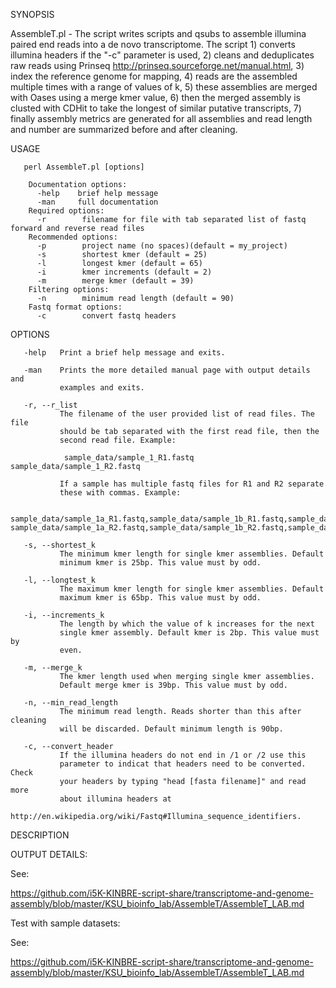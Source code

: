 SYNOPSIS

AssembleT.pl - The script writes scripts and qsubs to assemble illumina
       paired end reads into a de novo transcriptome. The script 1) converts
       illumina headers if the "-c" parameter is used, 2) cleans and
       deduplicates raw reads using Prinseq
       http://prinseq.sourceforge.net/manual.html, 3) index the reference
       genome for mapping, 4) reads are the assembled multiple times with a
       range of values of k, 5) these assemblies are merged with Oases using a
       merge kmer value, 6) then the merged assembly is clusted with CDHit to
       take the longest of similar putative transcripts, 7) finally assembly
       metrics are generated for all assemblies and read length and number are
       summarized before and after cleaning.

USAGE

       perl AssembleT.pl [options]

        Documentation options:
          -help    brief help message
          -man     full documentation
        Required options:
          -r        filename for file with tab separated list of fastq forward and reverse read files 
        Recommended options:
          -p        project name (no spaces)(default = my_project)
          -s        shortest kmer (default = 25)
          -l        longest kmer (default = 65)
          -i        kmer increments (default = 2)
          -m        merge kmer (default = 39)
        Filtering options:
          -n        minimum read length (default = 90)
        Fastq format options:
          -c        convert fastq headers

OPTIONS

       -help   Print a brief help message and exits.

       -man    Prints the more detailed manual page with output details and
               examples and exits.
               
       -r, --r_list
               The filename of the user provided list of read files. The file
               should be tab separated with the first read file, then the
               second read file. Example:

                sample_data/sample_1_R1.fastq   sample_data/sample_1_R2.fastq

               If a sample has multiple fastq files for R1 and R2 separate
               these with commas. Example:

                sample_data/sample_1a_R1.fastq,sample_data/sample_1b_R1.fastq,sample_data/sample_1c_R1.fastq   sample_data/sample_1a_R2.fastq,sample_data/sample_1b_R2.fastq,sample_data/sample_1c_R2.fastq

       -s, --shortest_k
               The minimum kmer length for single kmer assemblies. Default
               minimum kmer is 25bp. This value must by odd.

       -l, --longtest_k
               The maximum kmer length for single kmer assemblies. Default
               maximum kmer is 65bp. This value must by odd.

       -i, --increments_k
               The length by which the value of k increases for the next
               single kmer assembly. Default kmer is 2bp. This value must by
               even.

       -m, --merge_k
               The kmer length used when merging single kmer assemblies.
               Default merge kmer is 39bp. This value must by odd.

       -n, --min_read_length
               The minimum read length. Reads shorter than this after cleaning
               will be discarded. Default minimum length is 90bp.
               
       -c, --convert_header
               If the illumina headers do not end in /1 or /2 use this
               parameter to indicat that headers need to be converted. Check
               your headers by typing "head [fasta filename]" and read more
               about illumina headers at
               http://en.wikipedia.org/wiki/Fastq#Illumina_sequence_identifiers.

DESCRIPTION


OUTPUT DETAILS:

See:

https://github.com/i5K-KINBRE-script-share/transcriptome-and-genome-assembly/blob/master/KSU_bioinfo_lab/AssembleT/AssembleT_LAB.md


Test with sample datasets:

See:

https://github.com/i5K-KINBRE-script-share/transcriptome-and-genome-assembly/blob/master/KSU_bioinfo_lab/AssembleT/AssembleT_LAB.md
